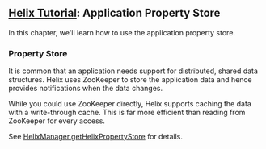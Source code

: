 <!---
Licensed to the Apache Software Foundation (ASF) under one
or more contributor license agreements.  See the NOTICE file
distributed with this work for additional information
regarding copyright ownership.  The ASF licenses this file
to you under the Apache License, Version 2.0 (the
"License"); you may not use this file except in compliance
with the License.  You may obtain a copy of the License at

  http://www.apache.org/licenses/LICENSE-2.0

Unless required by applicable law or agreed to in writing,
software distributed under the License is distributed on an
"AS IS" BASIS, WITHOUT WARRANTIES OR CONDITIONS OF ANY
KIND, either express or implied.  See the License for the
specific language governing permissions and limitations
under the License.
-->

<head>
  <title>Tutorial - Application Property Store</title>
</head>

## [Helix Tutorial](./Tutorial.html): Application Property Store

In this chapter, we\'ll learn how to use the application property store.

### Property Store

It is common that an application needs support for distributed, shared data structures.  Helix uses ZooKeeper to store the application data and hence provides notifications when the data changes.

While you could use ZooKeeper directly, Helix supports caching the data with a write-through cache. This is far more efficient than reading from ZooKeeper for every access.

See [HelixManager.getHelixPropertyStore](http://helix.apache.org/javadocs/1.1.0/reference/org/apache/helix/store/package-summary.html) for details.
